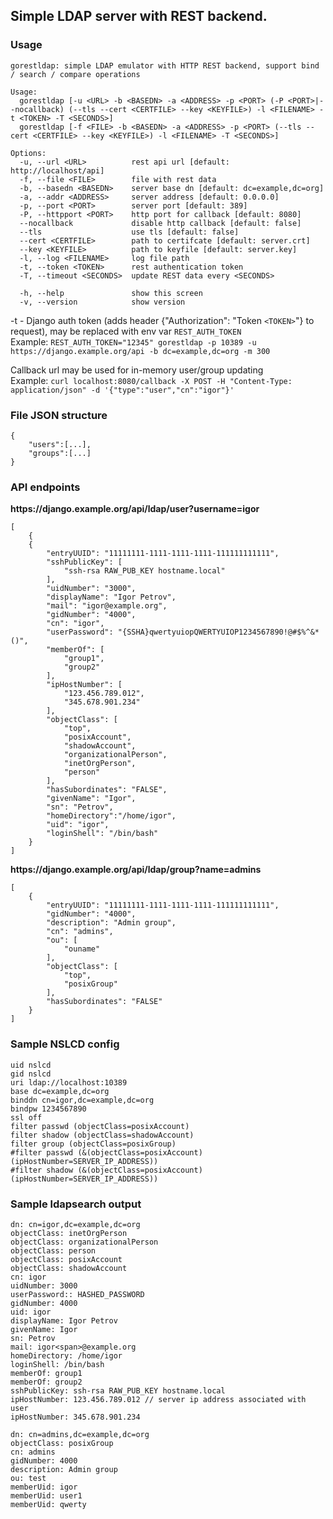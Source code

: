 ## **Simple LDAP server with REST backend.**
### **Usage**
```
gorestldap: simple LDAP emulator with HTTP REST backend, support bind / search / compare operations

Usage:
  gorestldap [-u <URL> -b <BASEDN> -a <ADDRESS> -p <PORT> (-P <PORT>|--nocallback) (--tls --cert <CERTFILE> --key <KEYFILE>) -l <FILENAME> -t <TOKEN> -T <SECONDS>]
  gorestldap [-f <FILE> -b <BASEDN> -a <ADDRESS> -p <PORT> (--tls --cert <CERTFILE> --key <KEYFILE>) -l <FILENAME> -T <SECONDS>]

Options:
  -u, --url <URL>          rest api url [default: http://localhost/api]
  -f, --file <FILE>        file with rest data
  -b, --basedn <BASEDN>    server base dn [default: dc=example,dc=org]
  -a, --addr <ADDRESS>     server address [default: 0.0.0.0]
  -p, --port <PORT>        server port [default: 389]
  -P, --httpport <PORT>    http port for callback [default: 8080]
  --nocallback             disable http callback [default: false]
  --tls                    use tls [default: false]
  --cert <CERTFILE>        path to certifcate [default: server.crt]
  --key <KEYFILE>          path to keyfile [default: server.key]
  -l, --log <FILENAME>     log file path
  -t, --token <TOKEN>      rest authentication token
  -T, --timeout <SECONDS>  update REST data every <SECONDS>
   
  -h, --help               show this screen
  -v, --version            show version

```
-t - Django auth token (adds header {"Authorization": "Token `<TOKEN>`"} to request), may be replaced with env var `REST_AUTH_TOKEN`  
Example: `REST_AUTH_TOKEN="12345" gorestldap -p 10389 -u https://django.example.org/api -b dc=example,dc=org -m 300`

Callback url may be used for in-memory user/group updating  
Example: `curl localhost:8080/callback -X POST -H "Content-Type: application/json" -d '{"type":"user","cn":"igor"}'`

### **File JSON structure**
```
{
    "users":[...],
    "groups":[...]
}
```

### **API endpoints**

**ht<span>tps://django.example.org/api/ldap/user?username=igor**

```
[
    {
    {
        "entryUUID": "11111111-1111-1111-1111-111111111111",
        "sshPublicKey": [
            "ssh-rsa RAW_PUB_KEY hostname.local"
        ],
        "uidNumber": "3000",
        "displayName": "Igor Petrov",
        "mail": "igor@example.org",
        "gidNumber": "4000",
        "cn": "igor",
        "userPassword": "{SSHA}qwertyuiopQWERTYUIOP1234567890!@#$%^&*()",
        "memberOf": [
            "group1",
            "group2"
        ],
        "ipHostNumber": [
            "123.456.789.012",
            "345.678.901.234"
        ],
        "objectClass": [
            "top",
            "posixAccount",
            "shadowAccount",
            "organizationalPerson",
            "inetOrgPerson",
            "person"
        ],
        "hasSubordinates": "FALSE",
        "givenName": "Igor",
        "sn": "Petrov",
        "homeDirectory":"/home/igor",
        "uid": "igor",
        "loginShell": "/bin/bash"
    }
]
```  
  
**ht<span>tps://django.example.org/api/ldap/group?name=admins**

```
[
    {
        "entryUUID": "11111111-1111-1111-1111-111111111111",
        "gidNumber": "4000",
        "description": "Admin group",
        "cn": "admins",
        "ou": [
            "ouname"
        ],
        "objectClass": [
            "top",
            "posixGroup"
        ],
        "hasSubordinates": "FALSE"
    }
]
```

### **Sample NSLCD config**

```
uid nslcd
gid nslcd
uri ldap://localhost:10389
base dc=example,dc=org
binddn cn=igor,dc=example,dc=org
bindpw 1234567890
ssl off
filter passwd (objectClass=posixAccount)
filter shadow (objectClass=shadowAccount)
filter group (objectClass=posixGroup)
#filter passwd (&(objectClass=posixAccount)(ipHostNumber=SERVER_IP_ADDRESS))
#filter shadow (&(objectClass=posixAccount)(ipHostNumber=SERVER_IP_ADDRESS))
```

### **Sample ldapsearch output**

```
dn: cn=igor,dc=example,dc=org
objectClass: inetOrgPerson
objectClass: organizationalPerson
objectClass: person
objectClass: posixAccount
objectClass: shadowAccount
cn: igor
uidNumber: 3000
userPassword:: HASHED_PASSWORD
gidNumber: 4000
uid: igor
displayName: Igor Petrov
givenName: Igor
sn: Petrov
mail: igor<span>@example.org
homeDirectory: /home/igor
loginShell: /bin/bash
memberOf: group1
memberOf: group2
sshPublicKey: ssh-rsa RAW_PUB_KEY hostname.local
ipHostNumber: 123.456.789.012 // server ip address associated with user
ipHostNumber: 345.678.901.234
```

```
dn: cn=admins,dc=example,dc=org
objectClass: posixGroup
cn: admins
gidNumber: 4000
description: Admin group
ou: test
memberUid: igor
memberUid: user1
memberUid: qwerty
```
